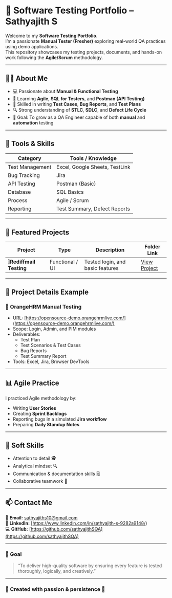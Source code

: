# 🧪 Software Testing Portfolio – Sathyajith S

Welcome to my **Software Testing Portfolio**.  
I’m a passionate **Manual Tester (Fresher)** exploring real-world QA practices using demo applications.  
This repository showcases my testing projects, documents, and hands-on work following the **Agile/Scrum** methodology.

---

## 👨‍💻 About Me
- 💻 Passionate about **Manual & Functional Testing**
- 🧠 Learning **Agile, SQL for Testers**, and **Postman (API Testing)**
- 🐞 Skilled in writing **Test Cases**, **Bug Reports**, and **Test Plans**
- 🔍 Strong understanding of **STLC**, **SDLC**, and **Defect Life Cycle**
- 🎯 Goal: To grow as a QA Engineer capable of both **manual** and **automation** testing

---

## 🧰 Tools & Skills

| Category | Tools / Knowledge |
|-----------|------------------|
| Test Management | Excel, Google Sheets, TestLink |
| Bug Tracking | Jira |
| API Testing | Postman (Basic) |
| Database | SQL Basics |
| Process | Agile / Scrum |
| Reporting | Test Summary, Defect Reports |

---

## 📂 Featured Projects

| Project | Type | Description | Folder Link |
|----------|------|--------------|--------------|
| **]Rediffmail Testing** | Functional / UI | Tested login, and basic features | [View Project](./Rediffmail_Testing) |
---

## 🧩 Project Details Example

### 🔸 OrangeHRM Manual Testing
- URL: [https://opensource-demo.orangehrmlive.com/](https://opensource-demo.orangehrmlive.com/)
- Scope: Login, Admin, and PIM modules
- Deliverables:
  - Test Plan  
  - Test Scenarios & Test Cases  
  - Bug Reports  
  - Test Summary Report  
- Tools: Excel, Jira, Browser DevTools  

---

## 📊 Agile Practice
I practiced Agile methodology by:
- Writing **User Stories**
- Creating **Sprint Backlogs**
- Reporting bugs in a simulated **Jira workflow**
- Preparing **Daily Standup Notes**

---

## 💬 Soft Skills
- Attention to detail 🕵️  
- Analytical mindset 🔍  
- Communication & documentation skills 🗒️  
- Collaborative teamwork 🤝  

---

## 📫 Contact Me
📧 **Email:** sathyajiths10@gmail.com  
🔗 **LinkedIn:** [https://www.linkedin.com/in/sathyajith-s-9282a9148/)  
💻 **GitHub:** [https://github.com/sathyajithSQA](https://github.com/sathyajithSQA)

---

### 🌟 Goal
> “To deliver high-quality software by ensuring every feature is tested thoroughly, logically, and creatively.”

---

### 🏁 Created with passion & persistence 💪  
